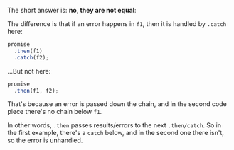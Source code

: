 The short answer is: **no, they are not equal**:

The difference is that if an error happens in `f1`, then it is handled by `.catch` here:

```js run
promise
  .then(f1)
  .catch(f2);
```

...But not here:

```js run
promise
  .then(f1, f2);
```

That's because an error is passed down the chain, and in the second code piece there's no chain below `f1`.

In other words, `.then` passes results/errors to the next `.then/catch`. So in the first example, there's a `catch` below, and in the second one there isn't, so the error is unhandled.
